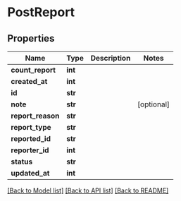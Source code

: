 # PostReport

## Properties
Name | Type | Description | Notes
------------ | ------------- | ------------- | -------------
**count_report** | **int** |  | 
**created_at** | **int** |  | 
**id** | **str** |  | 
**note** | **str** |  | [optional] 
**report_reason** | **str** |  | 
**report_type** | **str** |  | 
**reported_id** | **str** |  | 
**reporter_id** | **int** |  | 
**status** | **str** |  | 
**updated_at** | **int** |  | 

[[Back to Model list]](../README.md#documentation-for-models) [[Back to API list]](../README.md#documentation-for-api-endpoints) [[Back to README]](../README.md)

